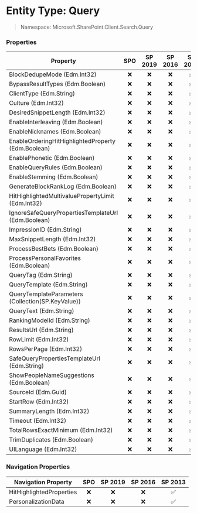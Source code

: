 # Entity Type: Query

> Namespace: Microsoft.SharePoint.Client.Search.Query

### Properties

Property | SPO | SP 2019 | SP 2016 | SP 2013
----------|:---:|:-------:|:-------:|:-------:
BlockDedupeMode (Edm.Int32) | ❌ | ❌ | ❌ | ✅
BypassResultTypes (Edm.Boolean) | ❌ | ❌ | ❌ | ✅
ClientType (Edm.String) | ❌ | ❌ | ❌ | ✅
Culture (Edm.Int32) | ❌ | ❌ | ❌ | ✅
DesiredSnippetLength (Edm.Int32) | ❌ | ❌ | ❌ | ✅
EnableInterleaving (Edm.Boolean) | ❌ | ❌ | ❌ | ✅
EnableNicknames (Edm.Boolean) | ❌ | ❌ | ❌ | ✅
EnableOrderingHitHighlightedProperty (Edm.Boolean) | ❌ | ❌ | ❌ | ✅
EnablePhonetic (Edm.Boolean) | ❌ | ❌ | ❌ | ✅
EnableQueryRules (Edm.Boolean) | ❌ | ❌ | ❌ | ✅
EnableStemming (Edm.Boolean) | ❌ | ❌ | ❌ | ✅
GenerateBlockRankLog (Edm.Boolean) | ❌ | ❌ | ❌ | ✅
HitHighlightedMultivaluePropertyLimit (Edm.Int32) | ❌ | ❌ | ❌ | ✅
IgnoreSafeQueryPropertiesTemplateUrl (Edm.Boolean) | ❌ | ❌ | ❌ | ✅
ImpressionID (Edm.String) | ❌ | ❌ | ❌ | ✅
MaxSnippetLength (Edm.Int32) | ❌ | ❌ | ❌ | ✅
ProcessBestBets (Edm.Boolean) | ❌ | ❌ | ❌ | ✅
ProcessPersonalFavorites (Edm.Boolean) | ❌ | ❌ | ❌ | ✅
QueryTag (Edm.String) | ❌ | ❌ | ❌ | ✅
QueryTemplate (Edm.String) | ❌ | ❌ | ❌ | ✅
QueryTemplateParameters (Collection(SP.KeyValue)) | ❌ | ❌ | ❌ | ✅
QueryText (Edm.String) | ❌ | ❌ | ❌ | ✅
RankingModelId (Edm.String) | ❌ | ❌ | ❌ | ✅
ResultsUrl (Edm.String) | ❌ | ❌ | ❌ | ✅
RowLimit (Edm.Int32) | ❌ | ❌ | ❌ | ✅
RowsPerPage (Edm.Int32) | ❌ | ❌ | ❌ | ✅
SafeQueryPropertiesTemplateUrl (Edm.String) | ❌ | ❌ | ❌ | ✅
ShowPeopleNameSuggestions (Edm.Boolean) | ❌ | ❌ | ❌ | ✅
SourceId (Edm.Guid) | ❌ | ❌ | ❌ | ✅
StartRow (Edm.Int32) | ❌ | ❌ | ❌ | ✅
SummaryLength (Edm.Int32) | ❌ | ❌ | ❌ | ✅
Timeout (Edm.Int32) | ❌ | ❌ | ❌ | ✅
TotalRowsExactMinimum (Edm.Int32) | ❌ | ❌ | ❌ | ✅
TrimDuplicates (Edm.Boolean) | ❌ | ❌ | ❌ | ✅
UILanguage (Edm.Int32) | ❌ | ❌ | ❌ | ✅

### Navigation Properties

Navigation Property | SPO | SP 2019 | SP 2016 | SP 2013
----------|:---:|:-------:|:-------:|:-------:
HitHighlightedProperties | ❌ | ❌ | ❌ | ✅
PersonalizationData | ❌ | ❌ | ❌ | ✅